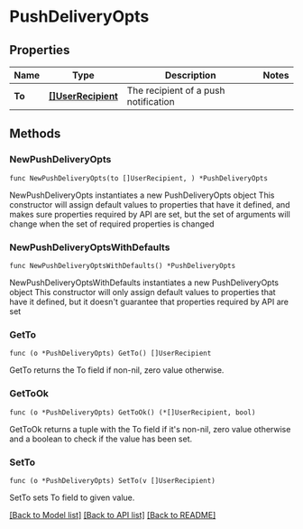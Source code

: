 # PushDeliveryOpts

## Properties

Name | Type | Description | Notes
------------ | ------------- | ------------- | -------------
**To** | [**[]UserRecipient**](UserRecipient.md) | The recipient of a push notification | 

## Methods

### NewPushDeliveryOpts

`func NewPushDeliveryOpts(to []UserRecipient, ) *PushDeliveryOpts`

NewPushDeliveryOpts instantiates a new PushDeliveryOpts object
This constructor will assign default values to properties that have it defined,
and makes sure properties required by API are set, but the set of arguments
will change when the set of required properties is changed

### NewPushDeliveryOptsWithDefaults

`func NewPushDeliveryOptsWithDefaults() *PushDeliveryOpts`

NewPushDeliveryOptsWithDefaults instantiates a new PushDeliveryOpts object
This constructor will only assign default values to properties that have it defined,
but it doesn't guarantee that properties required by API are set

### GetTo

`func (o *PushDeliveryOpts) GetTo() []UserRecipient`

GetTo returns the To field if non-nil, zero value otherwise.

### GetToOk

`func (o *PushDeliveryOpts) GetToOk() (*[]UserRecipient, bool)`

GetToOk returns a tuple with the To field if it's non-nil, zero value otherwise
and a boolean to check if the value has been set.

### SetTo

`func (o *PushDeliveryOpts) SetTo(v []UserRecipient)`

SetTo sets To field to given value.



[[Back to Model list]](../README.md#documentation-for-models) [[Back to API list]](../README.md#documentation-for-api-endpoints) [[Back to README]](../README.md)



